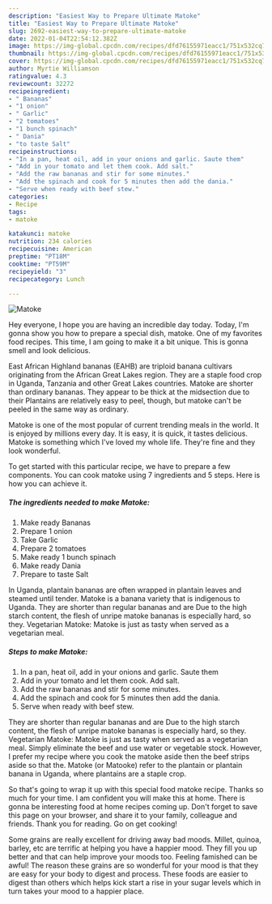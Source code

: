 ```yaml
---
description: "Easiest Way to Prepare Ultimate Matoke"
title: "Easiest Way to Prepare Ultimate Matoke"
slug: 2692-easiest-way-to-prepare-ultimate-matoke
date: 2022-01-04T22:54:12.382Z
image: https://img-global.cpcdn.com/recipes/dfd76155971eacc1/751x532cq70/matoke-recipe-main-photo.jpg
thumbnail: https://img-global.cpcdn.com/recipes/dfd76155971eacc1/751x532cq70/matoke-recipe-main-photo.jpg
cover: https://img-global.cpcdn.com/recipes/dfd76155971eacc1/751x532cq70/matoke-recipe-main-photo.jpg
author: Myrtie Williamson
ratingvalue: 4.3
reviewcount: 32272
recipeingredient:
- " Bananas"
- "1 onion"
- " Garlic"
- "2 tomatoes"
- "1 bunch spinach"
- " Dania"
- "to taste Salt"
recipeinstructions:
- "In a pan, heat oil, add in your onions and garlic. Saute them"
- "Add in your tomato and let them cook. Add salt."
- "Add the raw bananas and stir for some minutes."
- "Add the spinach and cook for 5 minutes then add the dania."
- "Serve when ready with beef stew."
categories:
- Recipe
tags:
- matoke

katakunci: matoke 
nutrition: 234 calories
recipecuisine: American
preptime: "PT18M"
cooktime: "PT59M"
recipeyield: "3"
recipecategory: Lunch

---
```



![Matoke](https://img-global.cpcdn.com/recipes/dfd76155971eacc1/751x532cq70/matoke-recipe-main-photo.jpg)

Hey everyone, I hope you are having an incredible day today. Today, I'm gonna show you how to prepare a special dish, matoke. One of my favorites food recipes. This time, I am going to make it a bit unique. This is gonna smell and look delicious.

East African Highland bananas (EAHB) are triploid banana cultivars originating from the African Great Lakes region. They are a staple food crop in Uganda, Tanzania and other Great Lakes countries. Matoke are shorter than ordinary bananas. They appear to be thick at the midsection due to their Plantains are relatively easy to peel, though, but matoke can&#39;t be peeled in the same way as ordinary.

Matoke is one of the most popular of current trending meals in the world. It is enjoyed by millions every day. It is easy, it is quick, it tastes delicious. Matoke is something which I've loved my whole life. They're fine and they look wonderful.


To get started with this particular recipe, we have to prepare a few components. You can cook matoke using 7 ingredients and 5 steps. Here is how you can achieve it.

<!--inarticleads1-->

##### The ingredients needed to make Matoke:

1. Make ready  Bananas
1. Prepare 1 onion
1. Take  Garlic
1. Prepare 2 tomatoes
1. Make ready 1 bunch spinach
1. Make ready  Dania
1. Prepare to taste Salt


In Uganda, plantain bananas are often wrapped in plantain leaves and steamed until tender. Matoke is a banana variety that is indigenous to Uganda. They are shorter than regular bananas and are Due to the high starch content, the flesh of unripe matoke bananas is especially hard, so they. Vegetarian Matoke: Matoke is just as tasty when served as a vegetarian meal. 

<!--inarticleads2-->

##### Steps to make Matoke:

1. In a pan, heat oil, add in your onions and garlic. Saute them
1. Add in your tomato and let them cook. Add salt.
1. Add the raw bananas and stir for some minutes.
1. Add the spinach and cook for 5 minutes then add the dania.
1. Serve when ready with beef stew.


They are shorter than regular bananas and are Due to the high starch content, the flesh of unripe matoke bananas is especially hard, so they. Vegetarian Matoke: Matoke is just as tasty when served as a vegetarian meal. Simply eliminate the beef and use water or vegetable stock. However, I prefer my recipe where you cook the matoke aside then the beef strips aside so that the. Matoke (or Matooke) refer to the plantain or plantain banana in Uganda, where plantains are a staple crop. 

So that's going to wrap it up with this special food matoke recipe. Thanks so much for your time. I am confident you will make this at home. There is gonna be interesting food at home recipes coming up. Don't forget to save this page on your browser, and share it to your family, colleague and friends. Thank you for reading. Go on get cooking!

Some grains are really excellent for driving away bad moods. Millet, quinoa, barley, etc are terrific at helping you have a happier mood. They fill you up better and that can help improve your moods too. Feeling famished can be awful! The reason these grains are so wonderful for your mood is that they are easy for your body to digest and process. These foods are easier to digest than others which helps kick start a rise in your sugar levels which in turn takes your mood to a happier place.
